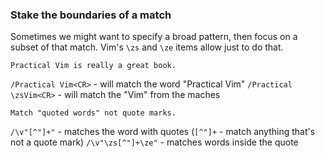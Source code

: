 ### Stake the boundaries of a match

Sometimes we might want to specify a broad pattern, then focus on a subset
of that match. Vim's `\zs` and `\ze` items allow just to do that.

```text
Practical Vim is really a great book.
```

`/Practical Vim<CR>` - will match the word "Practical Vim"
`/Practical \zsVim<CR>` - will match the "Vim" from the maches

```test
Match "quoted words" not quote marks.
```

`/\v"[^"]+"` - matches the word with quotes (`[^"]+` - match anything that's not a quote mark)
`/\v"\zs[^"]+\ze"` - matches words inside the quote

